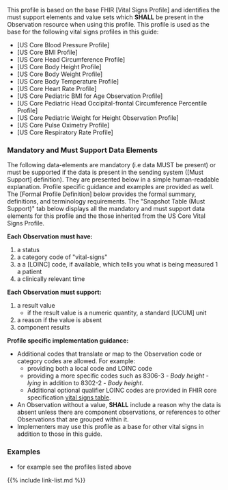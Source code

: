 
This profile is based on the base FHIR [Vital Signs Profile] and identifies the must support elements and value sets which **SHALL** be present in the Observation resource when using this profile.  This profile is used as the base for the following vital signs profiles in this guide:

- [US Core Blood Pressure Profile]
- [US Core BMI Profile]
- [US Core Head Circumference Profile]
- [US Core Body Height Profile]
- [US Core Body Weight Profile]
- [US Core Body Temperature Profile]
- [US Core Heart Rate Profile]
- [US Core Pediatric BMI for Age Observation Profile]
- [US Core Pediatric Head Occipital-frontal Circumference Percentile
Profile]
- [US Core Pediatric Weight for Height Observation Profile]
- [US Core Pulse Oximetry Profile]
- [US Core Respiratory Rate Profile]

### Mandatory and Must Support Data Elements

The following data-elements are mandatory (i.e data MUST be present) or must be supported if the data is present in the sending system ([Must Support] definition). They are presented below in a simple human-readable explanation. Profile specific guidance and examples are provided as well.  The [Formal Profile Definition] below provides the  formal summary, definitions, and terminology requirements.  The "Snapshot Table (Must Support)" tab below displays all the mandatory and must support data elements for this profile and the those inherited from the US Core Vital Signs Profile.

**Each Observation must have:**

1. a status
1. a category code of "vital-signs"
1. a a [LOINC] code, if available, which tells you what is being measured
1  a patient
1. a clinically relevant time

**Each Observation must support:**

1.  a result value
    - if the result value is a numeric quantity, a standard [UCUM] unit
1.  a reason if the value is absent
1.  component results

**Profile specific implementation guidance:**

- Additional codes that translate or map to the Observation code or category codes are allowed.  For example:
   -  providing both a local code and LOINC code
   -  providing a more specific codes such as 8306-3 - *Body height - lying* in addition to 8302-2 - *Body height*.
   - Additional optional qualifier LOINC codes are provided in FHIR core specification [vital signs table](observation-vitalsigns.html).
- An Observation without a value, **SHALL** include a reason why the data is absent unless there are component observations, or references to other Observations that are grouped within it.
- Implementers may use this profile as a base for other vital signs in addition to those in this guide.

### Examples

- for example see the profiles listed above

{{% include link-list.md %}}
